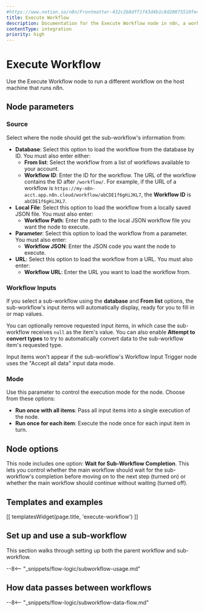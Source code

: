 ```yaml
---
#https://www.notion.so/n8n/Frontmatter-432c2b8dff1f43d4b1c8d20075510fe4
title: Execute Workflow
description: Documentation for the Execute Workflow node in n8n, a workflow automation platform. Includes guidance on usage, and links to examples.
contentType: integration
priority: high
---
```


# Execute Workflow

Use the Execute Workflow node to run a different workflow on the host machine that runs n8n.

## Node parameters

### Source

Select where the node should get the sub-workflow's information from:

- **Database**: Select this option to load the workflow from the database by ID. You must also enter either:
	- **From list**: Select the workflow from a list of workflows available to your account.
	- **Workflow ID**: Enter the ID for the workflow. The URL of the workflow contains the ID after `/workflow/`. For example, if the URL of a workflow is `https://my-n8n-acct.app.n8n.cloud/workflow/abCDE1f6gHiJKL7`, the **Workflow ID** is `abCDE1f6gHiJKL7`.
- **Local File**: Select this option to load the workflow from a locally saved JSON file. You must also enter:
	- **Workflow Path**: Enter the path to the local JSON workflow file you want the node to execute.
- **Parameter**: Select this option to load the workflow from a parameter. You must also enter:
	- **Workflow JSON**: Enter the JSON code you want the node to execute.
- **URL**: Select this option to load the workflow from a URL. You must also enter:
	- **Workflow URL**: Enter the URL you want to load the workflow from.

### Workflow Inputs

If you select a sub-workflow using the **database** and **From list** options, the sub-workflow's input items will automatically display, ready for you to fill in or map values.

You can optionally remove requested input items, in which case the sub-workflow receives `null` as the item's value. You can also enable **Attempt to convert types** to try to automatically convert data to the sub-workflow item's requested type.

Input items won't appear if the sub-workflow's Workflow Input Trigger node uses the "Accept all data" input data mode.

### Mode

Use this parameter to control the execution mode for the node. Choose from these options:

- **Run once with all items**: Pass all input items into a single execution of the node.
- **Run once for each item**: Execute the node once for each input item in turn.

## Node options

This node includes one option: **Wait for Sub-Workflow Completion**. This lets you control whether the main workflow should wait for the sub-workflow's completion before moving on to the next step (turned on) or whether the main workflow should continue without waiting (turned off).

## Templates and examples

<!-- see https://www.notion.so/n8n/Pull-in-templates-for-the-integrations-pages-37c716837b804d30a33b47475f6e3780 -->
[[ templatesWidget(page.title, 'execute-workflow') ]]

## Set up and use a sub-workflow

This section walks through setting up both the parent workflow and sub-workflow.

--8<-- "_snippets/flow-logic/subworkflow-usage.md"


## How data passes between workflows

--8<-- "_snippets/flow-logic/subworkflow-data-flow.md"
